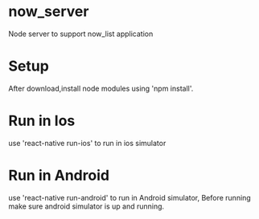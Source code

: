 # now_server
Node server to support now_list application
# Setup
After download,install node modules using 'npm install'.
# Run in Ios
use 'react-native run-ios' to run in ios simulator
# Run in Android
use 'react-native run-android' to run in Android simulator, Before running make sure android simulator is up and running.
